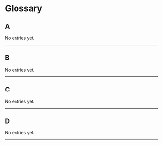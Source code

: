 #  Glossary


## A

No entries yet.

---

## B

No entries yet.

---

## C

No entries yet.

---

## D

No entries yet.

---